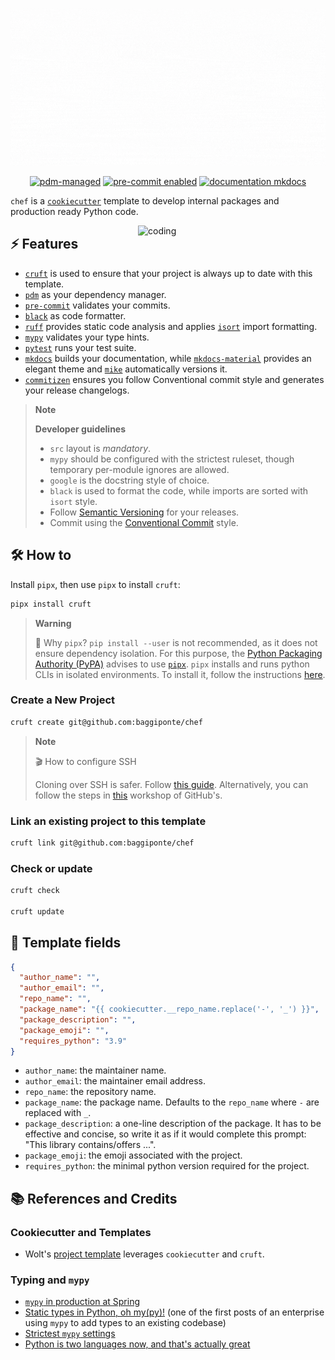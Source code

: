 <div align="center">

![chef logo](./docs/docs/assets/logo.gif)

[![pdm-managed](https://img.shields.io/badge/pdm-managed-blueviolet)](https://pdm.fming.dev)
[![pre-commit enabled](https://img.shields.io/badge/pre--commit-enabled-brightgreen?logo=pre-commit&logoColor=white)](https://github.com/pre-commit/pre-commit)
[![documentation mkdocs](https://img.shields.io/badge/documentation-mkdocs-0094F5)](https://www.mkdocs.org/)

</div>

`chef` is a [`cookiecutter`](https://www.cookiecutter.io/) template to develop internal packages and production ready Python code.

<img align="right" alt="coding" width="300" src="./docs/assets/ingredients.gif">

## ⚡ Features

- [`cruft`](https://github.com/cruft/cruft/) is used to ensure that your project is always up to date with this template.
- [`pdm`](https://github.com/pdm-project/pdm) as your dependency manager.
- [`pre-commit`](https://github.com/pre-commit/pre-commit) validates your commits.
- [`black`](https://github.com/psf/black) as code formatter.
- [`ruff`](https://github.com/charliermarsh/ruff) provides static code analysis and applies [`isort`](https://github.com/PyCQA/isort) import formatting.
- [`mypy`](https://github.com/python/mypy/) validates your type hints.
- [`pytest`](https://github.com/pytest-dev/pytest) runs your test suite.
- [`mkdocs`](https://github.com/mkdocs/mkdocs) builds your documentation, while [`mkdocs-material`](https://github.com/squidfunk/mkdocs-material) provides an elegant theme and [`mike`](https://github.com/jimporter/mike) automatically versions it.
- [`commitizen`](https://github.com/commitizen-tools/commitizen) ensures you follow Conventional commit style and generates your release changelogs.

> **Note**
>
> **Developer guidelines**
>
> - `src` layout is _mandatory_.
> - `mypy` should be configured with the strictest ruleset, though temporary per-module ignores are allowed.
> - `google` is the docstring style of choice.
> - `black` is used to format the code, while imports are sorted with `isort` style.
> - Follow [Semantic Versioning](https://semver.org/) for your releases.
> - Commit using the [Conventional Commit](https://www.conventionalcommits.org/en/v1.0.0/) style.

## 🛠️ How to

Install `pipx`, then use `pipx` to install `cruft`:

```bash
pipx install cruft
```

> **Warning**
>
> 🔎 Why `pipx`?
> `pip install --user` is not recommended, as it does not ensure dependency isolation. For this purpose, the [Python Packaging Authority (PyPA)](https://www.pypa.io/en/latest/) advises to use [`pipx`](https://pypa.github.io/pipx/). `pipx` installs and runs python CLIs in isolated environments. To install it, follow the instructions [here](https://pypa.github.io/pipx/#install-pipx).

### Create a New Project

```bash
cruft create git@github.com:baggiponte/chef
```

> **Note**
>
> 🎬 How to configure SSH
>
> Cloning over SSH is safer. Follow [this guide](https://www.youtube.com/watch?v=5o9ltH6YmtM).
> Alternatively, you can follow the steps in [this](https://github.com/git-merge-workshops/simplify-signing-with-ssh/blob/main/exercises/01-setup-workstation.md) workshop of GitHub's.

### Link an existing project to this template

```bash
cruft link git@github.com:baggiponte/chef
```

### Check or update

```bash
cruft check

cruft update
```

## 📝 Template fields

```json
{
  "author_name": "",
  "author_email": "",
  "repo_name": "",
  "package_name": "{{ cookiecutter.__repo_name.replace('-', '_') }}",
  "package_description": "",
  "package_emoji": "",
  "requires_python": "3.9"
}
```

- `author_name`: the maintainer name.
- `author_email`: the maintainer email address.
- `repo_name`: the repository name.
- `package_name`: the package name. Defaults to the `repo_name` where `-` are replaced with `_`.
- `package_description`: a one-line description of the package. It has to be effective and concise, so write it as if it would complete this prompt: "This library contains/offers ...".
- `package_emoji`: the emoji associated with the project.
- `requires_python`: the minimal python version required for the project.

## 📚 References and Credits

### Cookiecutter and Templates

- Wolt's [project template](https://blog.wolt.com/engineering/2022/08/11/project-template-for-modern-python-packages/) leverages `cookiecutter` and `cruft`.

### Typing and `mypy`

- [`mypy` in production at Spring](https://notes.crmarsh.com/using-mypy-in-production-at-spring)
- [Static types in Python, oh my(py)!](https://blog.zulip.com/2016/10/13/static-types-in-python-oh-mypy/) (one of the first posts of an enterprise using `mypy` to add types to an existing codebase)
- [Strictest `mypy` settings](https://blog.wolt.com/engineering/2021/09/30/professional-grade-mypy-configuration/)
- [Python is two languages now, and that's actually great](https://threeofwands.com/python-is-two-languages-now-and-thats-actually-great/)
